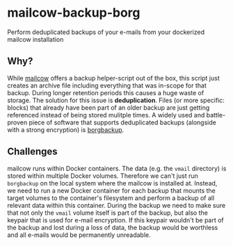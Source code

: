 # mailcow-backup-borg
Perform deduplicated backups of your e-mails from your dockerized mailcow installation

## Why?
While [mailcow](https://mailcow.email) offers a backup helper-script out of the box, this script just creates an archive file including everything that was in-scope for that backup. During longer retention periods this causes a huge waste of storage. The solution for this issue is **deduplication**. Files (or more specific: blocks) that already have been part of an older backup are just getting referenced instead of being stored mulitple times. A widely used and battle-proven piece of software that supports deduplicated backups (alongside with a strong encryption) is [borgbackup](https://www.borgbackup.org/).

## Challenges
mailcow runs within Docker containers. The data (e.g. the `vmail` directory) is stored within multiple Docker volumes. Therefore we can't just run `borgbackup` on the local system where the mailcow is installed at. Instead, we need to run a new Docker container for each backup that mounts the target volumes to the container's filesystem and perform a backup of all relevant data within this container. During the backup we need to make sure that not only the `vmail` volume itself is part of the backup, but also the keypair that is used for e-mail encryption. If this keypair wouldn't be part of the backup and lost during a loss of data, the backup would be worthless and all e-mails would be permanently unreadable.
